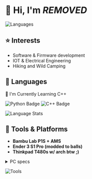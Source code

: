 # 👋 Hi, I'm ***REMOVED***


![Languages](https://skillicons.dev/icons?i=py,cpp,html,css,js)

## ⭐ Interests
- Software & Firmware development
- IOT & Electrical Engineering
- Hiking and Wild Camping

## 💾 Languages
🌱 I'm Currently Learning C++

![Python Badge](https://img.shields.io/badge/python-3776AB?style=for-the-badge&logo=python&logoColor=white)
![C++ Badge](https://img.shields.io/badge/C%2B%2B-00599C?style=for-the-badge&logo=c%2B%2B&logoColor=FFFFFF)

![Language Stats](https://github-readme-stats.vercel.app/api/top-langs/?username=reckedpr&layout=compact&theme=github_dark_dimmed)

## 🧰 Tools & Platforms
- **Bambu Lab P1S + AMS**
- **Ender 3 S1 Pro (modded to balls)**
- **Thinkpad T480s w/ arch btw ;)**
<details>
<summary>PC specs</summary>
  
- CPU: **Ryzen 5 7600x**
- GPU: **3060Ti** *(Deshroud, Undervolt, Repaste + pad)*
- RAM: **32GB DDR5 6000MT/s**
- MOBO: **ROG Strix B650-A**

</details>

![Tools](https://skillicons.dev/icons?i=vscode,ps,figma,docker,arch,debian,windows,godot)
